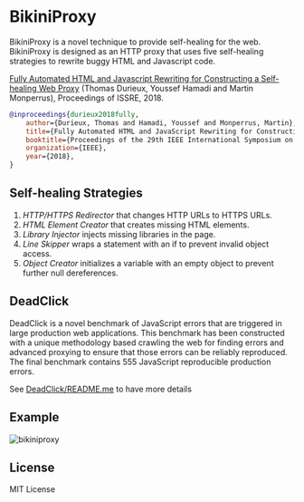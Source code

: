 # BikiniProxy 

BikiniProxy is a novel technique to provide self-healing for the web.
BikiniProxy is designed as an HTTP proxy that uses five self-healing strategies to rewrite buggy HTML and Javascript code.

[Fully Automated HTML and Javascript Rewriting for Constructing a Self-healing Web Proxy](https://arxiv.org/pdf/1803.08725) (Thomas Durieux, Youssef Hamadi and Martin Monperrus), Proceedings of ISSRE, 2018.

```bibtex
@inproceedings{durieux2018fully,
	author={Durieux, Thomas and Hamadi, Youssef and Monperrus, Martin},
	title={Fully Automated HTML and JavaScript Rewriting for Constructing a Self-healing Web Proxy},
	booktitle={Proceedings of the 29th IEEE International Symposium on Software Reliability Engineering (ISSRE)},
	organization={IEEE},
	year={2018},
}
```

## Self-healing Strategies

1. *HTTP/HTTPS Redirector* that changes HTTP URLs to HTTPS URLs.
2. *HTML Element Creator* that creates missing HTML elements.
3. *Library Injector* injects missing libraries in the page.
4. *Line Skipper* wraps a statement with an if to prevent invalid object access.
5. *Object Creator* initializes a variable with an empty object to prevent further null dereferences.

## DeadClick

DeadClick is a novel benchmark of JavaScript errors that are triggered in large production web applications.
This benchmark has been constructed with a unique methodology based crawling the web for finding errors and advanced proxying to ensure that those errors can be reliably reproduced.
The final benchmark contains 555 JavaScript reproducible production errors.

See [DeadClick/README.me](https://github.com/Spirals-Team/bikiniproxy/tree/master/DeadClick) to have more details

## Example 

![bikiniproxy](https://user-images.githubusercontent.com/5577568/37277161-3516e9a4-25e4-11e8-9f15-9eb08047b6fb.gif)



## License

MIT License
